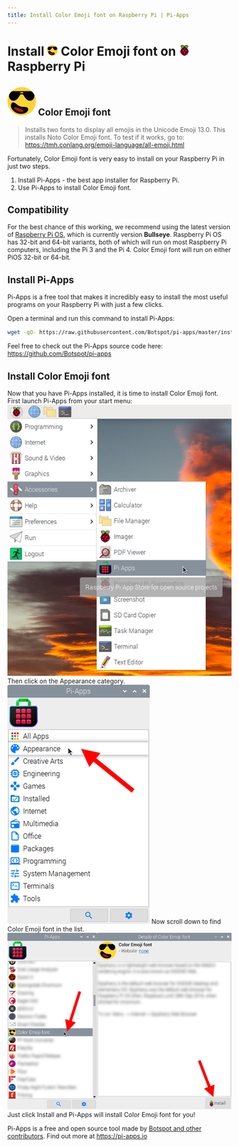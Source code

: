 ```yaml
---
title: Install Color Emoji font on Raspberry Pi | Pi-Apps
---
```

<div class="simple-install-content content">

# Install <img src="/img/app-icons/Color Emoji font/icon-64.png" height=24> Color Emoji font on <img src=/img/other-icons/raspberrypi-icon.svg height=24> Raspberry Pi

## <img src="/img/app-icons/Color Emoji font/icon-64.png"> Color Emoji font
> Installs two fonts to display all emojis in the Unicode Emoji 13.0.
> This installs Noto Color Emoji font.
> To test if it works, go to: https://tmh.conlang.org/emoji-language/all-emoji.html

Fortunately, Color Emoji font is very easy to install on your Raspberry Pi in just two steps.
1. Install Pi-Apps - the best app installer for Raspberry Pi.
2. Use Pi-Apps to install Color Emoji font.
</div>
<div class="simple-install-content content">

## Compatibility
For the best chance of this working, we recommend using the latest version of [Raspberry Pi OS](https://www.raspberrypi.com/software/), which is currently version **Bullseye**.
Raspberry Pi OS has 32-bit and 64-bit variants, both of which will run on most Raspberry Pi computers, including the Pi 3 and the Pi 4.
Color Emoji font will run on either PiOS 32-bit or 64-bit.
</div>
<div class="simple-install-content content">

## Install Pi-Apps

Pi-Apps is a free tool that makes it incredibly easy to install the most useful programs on your Raspberry Pi with just a few clicks.

Open a terminal and run this command to install Pi-Apps:
```bash
wget -qO- https://raw.githubusercontent.com/Botspot/pi-apps/master/install | bash
```
Feel free to check out the Pi-Apps source code here: https://github.com/Botspot/pi-apps
</div>
<div class="simple-install-content content">

## Install Color Emoji font

Now that you have Pi-Apps installed, it is time to install Color Emoji font.
First launch Pi-Apps from your start menu:
<img src="/img/start-menu.png">
Then click on the Appearance category.
<img src="/img/category-selections/Appearance.png">
Now scroll down to find Color Emoji font in the list.
<img src="/img/app-icons/Color Emoji font/app-selection.png">
Just click Install and Pi-Apps will install Color Emoji font for you!
</div>
<div class="simple-install-content content">

Pi-Apps is a free and open source tool made by [Botspot and other contributors](/about/#contributors). Find out more at https://pi-apps.io
</div>
